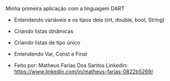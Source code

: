 Minha primeira aplicação com a linguagem DART 

- Entendendo variáveis e os tipos dela (int, double, bool, String) 
- Criando listas dinâmicas
- Criando listas de tipo único
- Entendendo Var, Const e Final


- Feito por: Matheus Farias Dos Santos Linkedin: https://www.linkedin.com/in/matheus-farias-0822b5269/

